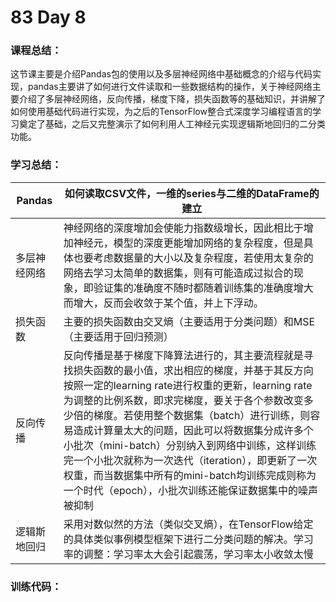 # 83 Day 8
### 课程总结：
这节课主要是介绍Pandas包的使用以及多层神经网络中基础概念的介绍与代码实现，pandas主要讲了如何进行文件读取和一些数据结构的操作，关于神经网络主要介绍了多层神经网络，反向传播，梯度下降，损失函数等的基础知识，并讲解了如何使用基础代码进行实现，为之后的TensorFlow整合式深度学习编程语言的学习奠定了基础，之后又完整演示了如何利用人工神经元实现逻辑斯地回归的二分类功能。
### 学习总结：

| Pandas | 如何读取CSV文件，一维的series与二维的DataFrame的建立 |
| ----------------- | ------------------------------------------------------------ |
| 多层神经网络 | 神经网络的深度增加会使能力指数级增长，因此相比于增加神经元，模型的深度更能增加网络的复杂程度，但是具体也要考虑数据量的大小以及复杂程度，若使用太复杂的网络去学习太简单的数据集，则有可能造成过拟合的现象，即验证集的准确度不随时都随着训练集的准确度增大而增大，反而会收敛于某个值，并上下浮动。 |
| 损失函数 | 主要的损失函数由交叉熵（主要适用于分类问题）和MSE（主要适用于回归预测） |
| 反向传播 | 反向传播是基于梯度下降算法进行的，其主要流程就是寻找损失函数的最小值，求出相应的梯度，并基于其反方向按照一定的learning rate进行权重的更新，learning rate为调整的比例系数，即求完梯度，要关于各个参数改变多少倍的梯度。若使用整个数据集（batch）进行训练，则容易造成计算量太大的问题，因此可以将数据集分成许多个小批次（mini-batch）分别纳入到网络中训练，这样训练完一个小批次就称为一次迭代（iteration），即更新了一次权重，而当数据集中所有的mini-batch均训练完成则称为一个时代（epoch），小批次训练还能保证数据集中的噪声被抑制 |
| 逻辑斯地回归 | 采用对数似然的方法（类似交叉熵），在TensorFlow给定的具体类似事例模型框架下进行二分类问题的解决。学习率的调整：学习率太大会引起震荡，学习率太小收敛太慢 |

### 训练代码：

[Day 8]: https://github.com/Transparent-Boy/Practice-code-along-with-the-class/tree/main/Day%209

